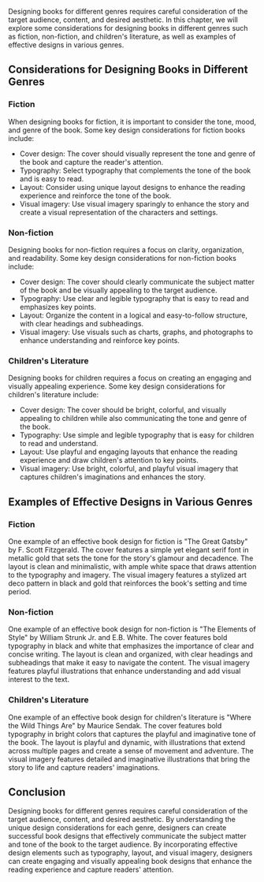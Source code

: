 
Designing books for different genres requires careful consideration of the target audience, content, and desired aesthetic. In this chapter, we will explore some considerations for designing books in different genres such as fiction, non-fiction, and children's literature, as well as examples of effective designs in various genres.

Considerations for Designing Books in Different Genres
------------------------------------------------------

### Fiction

When designing books for fiction, it is important to consider the tone, mood, and genre of the book. Some key design considerations for fiction books include:

* Cover design: The cover should visually represent the tone and genre of the book and capture the reader's attention.
* Typography: Select typography that complements the tone of the book and is easy to read.
* Layout: Consider using unique layout designs to enhance the reading experience and reinforce the tone of the book.
* Visual imagery: Use visual imagery sparingly to enhance the story and create a visual representation of the characters and settings.

### Non-fiction

Designing books for non-fiction requires a focus on clarity, organization, and readability. Some key design considerations for non-fiction books include:

* Cover design: The cover should clearly communicate the subject matter of the book and be visually appealing to the target audience.
* Typography: Use clear and legible typography that is easy to read and emphasizes key points.
* Layout: Organize the content in a logical and easy-to-follow structure, with clear headings and subheadings.
* Visual imagery: Use visuals such as charts, graphs, and photographs to enhance understanding and reinforce key points.

### Children's Literature

Designing books for children requires a focus on creating an engaging and visually appealing experience. Some key design considerations for children's literature include:

* Cover design: The cover should be bright, colorful, and visually appealing to children while also communicating the tone and genre of the book.
* Typography: Use simple and legible typography that is easy for children to read and understand.
* Layout: Use playful and engaging layouts that enhance the reading experience and draw children's attention to key points.
* Visual imagery: Use bright, colorful, and playful visual imagery that captures children's imaginations and enhances the story.

Examples of Effective Designs in Various Genres
-----------------------------------------------

### Fiction

One example of an effective book design for fiction is "The Great Gatsby" by F. Scott Fitzgerald. The cover features a simple yet elegant serif font in metallic gold that sets the tone for the story's glamour and decadence. The layout is clean and minimalistic, with ample white space that draws attention to the typography and imagery. The visual imagery features a stylized art deco pattern in black and gold that reinforces the book's setting and time period.

### Non-fiction

One example of an effective book design for non-fiction is "The Elements of Style" by William Strunk Jr. and E.B. White. The cover features bold typography in black and white that emphasizes the importance of clear and concise writing. The layout is clean and organized, with clear headings and subheadings that make it easy to navigate the content. The visual imagery features playful illustrations that enhance understanding and add visual interest to the text.

### Children's Literature

One example of an effective book design for children's literature is "Where the Wild Things Are" by Maurice Sendak. The cover features bold typography in bright colors that captures the playful and imaginative tone of the book. The layout is playful and dynamic, with illustrations that extend across multiple pages and create a sense of movement and adventure. The visual imagery features detailed and imaginative illustrations that bring the story to life and capture readers' imaginations.

Conclusion
----------

Designing books for different genres requires careful consideration of the target audience, content, and desired aesthetic. By understanding the unique design considerations for each genre, designers can create successful book designs that effectively communicate the subject matter and tone of the book to the target audience. By incorporating effective design elements such as typography, layout, and visual imagery, designers can create engaging and visually appealing book designs that enhance the reading experience and capture readers' attention.
